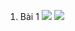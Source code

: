 1. Bài 1
    ![](https://b-f7-zpcloud.zdn.vn/6317142929277224269/5e9053d13534f16aa825.jpg)
    ![](https://b-f6-zpcloud.zdn.vn/5372233718695893387/ea16879be07e24207d6f.jpg)